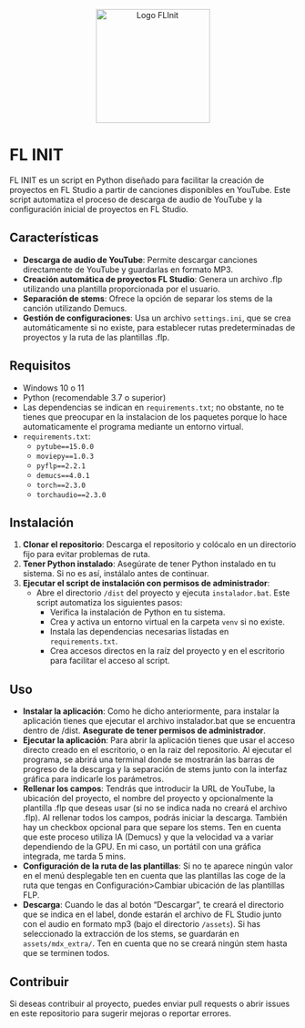 <p align="center">
  <img src="/icon.ico" alt="Logo FLInit" width="200"/>
</p>

# FL INIT

FL INIT es un script en Python diseñado para facilitar la creación de proyectos en FL Studio a partir de canciones disponibles en YouTube. Este script automatiza el proceso de descarga de audio de YouTube y la configuración inicial de proyectos en FL Studio.

## Características

- **Descarga de audio de YouTube**: Permite descargar canciones directamente de YouTube y guardarlas en formato MP3.
- **Creación automática de proyectos FL Studio**: Genera un archivo .flp utilizando una plantilla proporcionada por el usuario.
- **Separación de stems**: Ofrece la opción de separar los stems de la canción utilizando Demucs.
- **Gestión de configuraciones**: Usa un archivo `settings.ini`, que se crea automáticamente si no existe, para establecer rutas predeterminadas de proyectos y la ruta de las plantillas .flp.

## Requisitos

- Windows 10 o 11
- Python (recomendable 3.7 o superior)
- Las dependencias se indican en `requirements.txt`; no obstante, no te tienes que preocupar en la instalacion de los paquetes porque lo hace automaticamente el programa mediante un entorno virtual.
- `requirements.txt`: 
  - `pytube==15.0.0`
  - `moviepy==1.0.3`
  - `pyflp==2.2.1`
  - `demucs==4.0.1`
  - `torch==2.3.0`
  - `torchaudio==2.3.0`

## Instalación

1. **Clonar el repositorio**: Descarga el repositorio y colócalo en un directorio fijo para evitar problemas de ruta.
2. **Tener Python instalado**: Asegúrate de tener Python instalado en tu sistema. Si no es así, instálalo antes de continuar. 
3. **Ejecutar el script de instalación con permisos de administrador**:
   - Abre el directorio `/dist` del proyecto y ejecuta `instalador.bat`. Este script automatiza los siguientes pasos:
     - Verifica la instalación de Python en tu sistema.
     - Crea y activa un entorno virtual en la carpeta `venv` si no existe.
     - Instala las dependencias necesarias listadas en `requirements.txt`.
     - Crea accesos directos en la raíz del proyecto y en el escritorio para facilitar el acceso al script.
       
## Uso

- **Instalar la aplicación**: Como he dicho anteriormente, para instalar la aplicación tienes que ejecutar el archivo instalador.bat que se encuentra dentro de /dist. **Asegurate de tener permisos de administrador**.
- **Ejecutar la aplicación**: Para abrir la aplicación tienes que usar el acceso directo creado en el escritorio, o en la raiz del repositorio. Al ejecutar el programa, se abrirá una terminal donde se mostrarán las barras de progreso de la descarga y la separación de stems junto con la interfaz gráfica para indicarle los parámetros.
- **Rellenar los campos**: Tendrás que introducir la URL de YouTube, la ubicación del proyecto, el nombre del proyecto y opcionalmente la plantilla .flp que deseas usar (si no se indica nada no creará el archivo .flp). Al rellenar todos los campos, podrás iniciar la descarga. También hay un checkbox opcional para que separe los stems. Ten en cuenta que este proceso utiliza IA (Demucs) y que la velocidad va a variar dependiendo de la GPU. En mi caso, un portátil con una gráfica integrada, me tarda 5 mins.
- **Configuración de la ruta de las plantillas**: Si no te aparece ningún valor en el menú desplegable ten en cuenta que las plantillas las coge de la ruta que tengas en Configuración>Cambiar ubicación de las plantillas FLP.
- **Descarga**: Cuando le das al botón “Descargar”, te creará el directorio que se indica en el label, donde estarán el archivo de FL Studio junto con el audio en formato mp3 (bajo el directorio `/assets`). Si has seleccionado la extracción de los stems, se guardarán en `assets/mdx_extra/`. Ten en cuenta que no se creará ningún stem hasta que se terminen todos. 

## Contribuir

Si deseas contribuir al proyecto, puedes enviar pull requests o abrir issues en este repositorio para sugerir mejoras o reportar errores.
